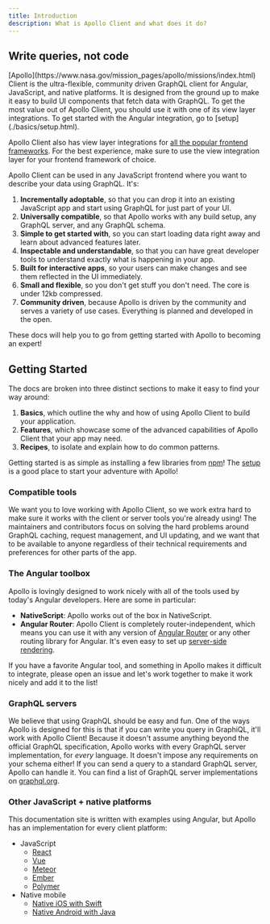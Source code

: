 ```yaml
---
title: Introduction
description: What is Apollo Client and what does it do?
---
```


<h2 title="Why">Write queries, not code</h2>
[Apollo](https://www.nasa.gov/mission_pages/apollo/missions/index.html) Client is the ultra-flexible, community driven GraphQL client for Angular, JavaScript, and native platforms. It is designed from the ground up to make it easy to build UI components that fetch data with GraphQL. To get the most value out of Apollo Client, you should use it with one of its view layer integrations. To get started with the Angular integration, go to [setup](./basics/setup.html).

Apollo Client also has view layer integrations for [all the popular frontend frameworks](https://www.apollographql.com/client). For the best experience, make sure to use the view integration layer for your frontend framework of choice.

Apollo Client can be used in any JavaScript frontend where you want to describe your data using GraphQL. It's:

1. **Incrementally adoptable**, so that you can drop it into an existing JavaScript app and start using GraphQL for just part of your UI.
1. **Universally compatible**, so that Apollo works with any build setup, any GraphQL server, and any GraphQL schema.
1. **Simple to get started with**, so you can start loading data right away and learn about advanced features later.
1. **Inspectable and understandable**, so that you can have great developer tools to understand exactly what is happening in your app.
1. **Built for interactive apps**, so your users can make changes and see them reflected in the UI immediately.
1. **Small and flexible**, so you don't get stuff you don't need. The core is under 12kb compressed.
1. **Community driven**, because Apollo is driven by the community and serves a variety of use cases. Everything is planned and developed in the open.

These docs will help you to go from getting started with Apollo to becoming an expert!

<h2 title="Getting started" id="starting">Getting Started</h2>
The docs are broken into three distinct sections to make it easy to find your way around:

1. **Basics**, which outline the why and how of using Apollo Client to build your application.
1. **Features**, which showcase some of the advanced capabilities of Apollo Client that your app may need.
1. **Recipes**, to isolate and explain how to do common patterns.

Getting started is as simple as installing a few libraries from [npm](https://npmjs.org)! The [setup](./basics/setup.html) is a good place to start your adventure with Apollo!

<h3 id="Compatibility">Compatible tools</h3>

We want you to love working with Apollo Client, so we work extra hard to make sure it works with the client or server tools you're already using! The maintainers and contributors focus on solving the hard problems around GraphQL caching, request management, and UI updating, and we want that to be available to anyone regardless of their technical requirements and preferences for other parts of the app.

<h3 id="angular-toolbox" title="The Angular toolbox">The Angular toolbox</h3>

Apollo is lovingly designed to work nicely with all of the tools used by today's Angular developers. Here are some in particular:

- **NativeScript**: Apollo works out of the box in NativeScript.
- **Angular Router**: Apollo Client is completely router-independent, which means you can use it with any version of [Angular Router](https://github.com/angular/angular) or any other routing library for Angular. It's even easy to set up [server-side rendering](./recipes/server-side-rendering.html).

If you have a favorite Angular tool, and something in Apollo makes it difficult to integrate, please open an issue and let's work together to make it work nicely and add it to the list!

<h3 id="graphql-servers">GraphQL servers</h3>

We believe that using GraphQL should be easy and fun. One of the ways Apollo is designed for this is that if you can write you query in GraphiQL, it'll work with Apollo Client! Because it doesn't assume anything beyond the official GraphQL specification, Apollo works with every GraphQL server implementation, for *every* language. It doesn't impose any requirements on your schema either! If you can send a query to a standard GraphQL server, Apollo can handle it. You can find a list of GraphQL server implementations on [graphql.org](http://graphql.org/code/#server-libraries).

<h3 id="other-platforms" title="Other JS + native platforms">Other JavaScript + native platforms</h3>

This documentation site is written with examples using Angular, but Apollo has an implementation for every client platform:

- JavaScript
  - [React](/docs/react)
  - [Vue](https://github.com/Akryum/vue-apollo)
  - [Meteor](./recipes/meteor.html)
  - [Ember](https://github.com/bgentry/ember-apollo-client)
  - [Polymer](https://github.com/aruntk/polymer-apollo)
- Native mobile
  - [Native iOS with Swift](/docs/ios)
  - [Native Android with Java](https://github.com/apollographql/apollo-android)
